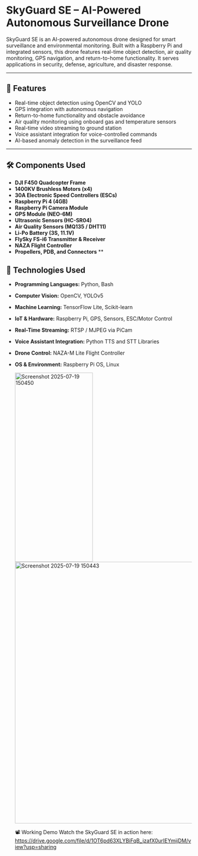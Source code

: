 # SkyGuard SE – AI-Powered Autonomous Surveillance Drone

SkyGuard SE is an AI-powered autonomous drone designed for smart surveillance and environmental monitoring. Built with a Raspberry Pi and integrated sensors, this drone features real-time object detection, air quality monitoring, GPS navigation, and return-to-home functionality. It serves applications in security, defense, agriculture, and disaster response.

---

## 🚀 Features

- Real-time object detection using OpenCV and YOLO
- GPS integration with autonomous navigation
- Return-to-home functionality and obstacle avoidance
- Air quality monitoring using onboard gas and temperature sensors
- Real-time video streaming to ground station
- Voice assistant integration for voice-controlled commands
- AI-based anomaly detection in the surveillance feed

---

## 🛠️ Components Used

- **DJI F450 Quadcopter Frame**
- **1400KV Brushless Motors (x4)**
- **30A Electronic Speed Controllers (ESCs)**
- **Raspberry Pi 4 (4GB)**
- **Raspberry Pi Camera Module**
- **GPS Module (NEO-6M)**
- **Ultrasonic Sensors (HC-SR04)**
- **Air Quality Sensors (MQ135 / DHT11)**
- **Li-Po Battery (3S, 11.1V)**
- **FlySky FS-i6 Transmitter & Receiver**
- **NAZA Flight Controller**
- **Propellers, PDB, and Connectors**
**

## 🧠 Technologies Used

- **Programming Languages:** Python, Bash  
- **Computer Vision:** OpenCV, YOLOv5  
- **Machine Learning:** TensorFlow Lite, Scikit-learn  
- **IoT & Hardware:** Raspberry Pi, GPS, Sensors, ESC/Motor Control  
- **Real-Time Streaming:** RTSP / MJPEG via PiCam  
- **Voice Assistant Integration:** Python TTS and STT Libraries  
- **Drone Control:** NAZA-M Lite Flight Controller  
- **OS & Environment:** Raspberry Pi OS, Linux

  <img width="211" height="512" alt="Screenshot 2025-07-19 150450" src="https://github.com/user-attachments/assets/3e2ef8d9-b1ed-4a6b-94b4-89e363fafd17" />

  <img width="913" height="708" alt="Screenshot 2025-07-19 150443" src="https://github.com/user-attachments/assets/0d1c16c0-864c-4471-afa3-656352baa6f8" />


  📽️ Working Demo
Watch the SkyGuard SE in action here:
https://drive.google.com/file/d/1OT6pd63XLYBiFqB_jzafX0urIEYmijDM/view?usp=sharing

 
